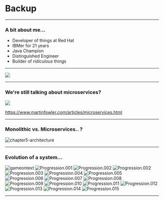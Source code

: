 # Backup

---

<!-- slide: data-background-image="../assets/img/profile/erin-devoxx-2022-tall.jpg" class="fade-max left" -->
### A bit about me...

- Developer of things at Red Hat
- IBMer for 21 years
- Java Champion
- Distinguished Engineer
- Builder of *ridiculous* things

---

![](../assets/IMG_6E8F83CFEFB1-1.jpeg)

---
<!-- .slide: class="no-title" -->
### We're still talking about microservices?

![](../assets/img/microservices/martin-fowler-microservices.png)

https://www.martinfowler.com/articles/microservices.html<!-- element class="attribution bottom" -->

---
<!-- .slide: class="no-title" -->
### Monolithic vs. Microservices.. ?

![chapter5-architecture](../assets/img/microservices/chapter5-architecture.png)

---
<!-- .slide: class="no-title" -->
### Evolution of a system...
![gameontext](../assets/img/projects/gameontext.png)
![Progression.001](../assets/img/2023-devnexus/Progression.001.jpeg) <!-- element class="center fragment" -->
![Progression.002](../assets/img/2023-devnexus/Progression.002.jpeg)<!-- element class="center fragment fade-in" -->
![Progression.002](../assets/img/2023-devnexus/Progression.002.jpeg)<!-- element class="center fragment fade-in" -->
![Progression.003](../assets/img/2023-devnexus/Progression.003.jpeg)<!-- element class="center fragment fade-in" -->
![Progression.004](../assets/img/2023-devnexus/Progression.004.jpeg)<!-- element class="center fragment fade-in" -->
![Progression.005](../assets/img/2023-devnexus/Progression.005.jpeg)<!-- element class="center fragment fade-in" -->
![Progression.006](../assets/img/2023-devnexus/Progression.006.jpeg)<!-- element class="center fragment fade-in" -->
![Progression.007](../assets/img/2023-devnexus/Progression.007.jpeg)<!-- element class="center fragment fade-in" -->
![Progression.008](../assets/img/2023-devnexus/Progression.008.jpeg)<!-- element class="center fragment fade-in" -->
![Progression.009](../assets/img/2023-devnexus/Progression.009.jpeg)<!-- element class="center fragment fade-in" -->
![Progression.010](../assets/img/2023-devnexus/Progression.010.jpeg)<!-- element class="center fragment fade-in" -->
![Progression.011](../assets/img/2023-devnexus/Progression.011.jpeg)<!-- element class="center fragment fade-in" -->
![Progression.012](../assets/img/2023-devnexus/Progression.012.jpeg)<!-- element class="center fragment fade-in" -->
![Progression.013](../assets/img/2023-devnexus/Progression.013.jpeg)<!-- element class="center fragment fade-in" -->
![Progression.014](../assets/img/2023-devnexus/Progression.014.jpeg)<!-- element class="center fragment fade-in" -->
![Progression.015](../assets/img/2023-devnexus/Progression.015.jpeg)<!-- element class="center fragment fade-in" -->

---

